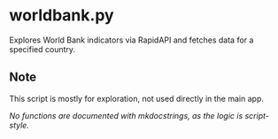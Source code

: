 # worldbank.py

Explores World Bank indicators via RapidAPI and fetches data for a specified country.

## Note

This script is mostly for exploration, not used directly in the main app.

_No functions are documented with mkdocstrings, as the logic is script-style._